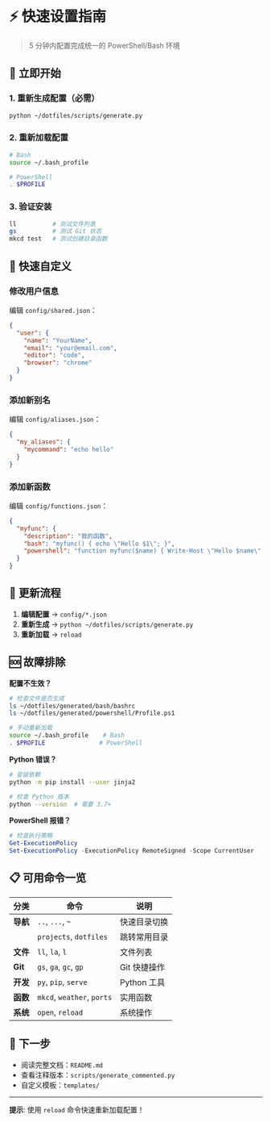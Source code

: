 # ⚡ 快速设置指南

> 5 分钟内配置完成统一的 PowerShell/Bash 环境

## 🚀 立即开始

### 1. 重新生成配置（必需）
```bash
python ~/dotfiles/scripts/generate.py
```

### 2. 重新加载配置
```bash
# Bash
source ~/.bash_profile

# PowerShell  
. $PROFILE
```

### 3. 验证安装
```bash
ll          # 测试文件列表
gs          # 测试 Git 状态
mkcd test   # 测试创建目录函数
```

## 📝 快速自定义

### 修改用户信息
编辑 `config/shared.json`：
```json
{
  "user": {
    "name": "YourName",
    "email": "your@email.com",
    "editor": "code",
    "browser": "chrome"
  }
}
```

### 添加新别名
编辑 `config/aliases.json`：
```json
{
  "my_aliases": {
    "mycommand": "echo hello"
  }
}
```

### 添加新函数
编辑 `config/functions.json`：
```json
{
  "myfunc": {
    "description": "我的函数",
    "bash": "myfunc() { echo \"Hello $1\"; }",
    "powershell": "function myfunc($name) { Write-Host \"Hello $name\" }"
  }
}
```

## 🔄 更新流程

1. **编辑配置** → `config/*.json`
2. **重新生成** → `python ~/dotfiles/scripts/generate.py` 
3. **重新加载** → `reload`

## 🆘 故障排除

**配置不生效？**
```bash
# 检查文件是否生成
ls ~/dotfiles/generated/bash/bashrc
ls ~/dotfiles/generated/powershell/Profile.ps1

# 手动重新加载
source ~/.bash_profile    # Bash
. $PROFILE               # PowerShell
```

**Python 错误？**
```bash
# 安装依赖
python -m pip install --user jinja2

# 检查 Python 版本
python --version  # 需要 3.7+
```

**PowerShell 报错？**
```powershell
# 检查执行策略
Get-ExecutionPolicy
Set-ExecutionPolicy -ExecutionPolicy RemoteSigned -Scope CurrentUser
```

## 📋 可用命令一览

| 分类 | 命令 | 说明 |
|------|------|------|
| **导航** | `..`, `...`, `~` | 快速目录切换 |
| | `projects`, `dotfiles` | 跳转常用目录 |
| **文件** | `ll`, `la`, `l` | 文件列表 |
| **Git** | `gs`, `ga`, `gc`, `gp` | Git 快捷操作 |
| **开发** | `py`, `pip`, `serve` | Python 工具 |
| **函数** | `mkcd`, `weather`, `ports` | 实用函数 |
| **系统** | `open`, `reload` | 系统操作 |

## 🎯 下一步

- 阅读完整文档：`README.md`
- 查看注释版本：`scripts/generate_commented.py`
- 自定义模板：`templates/`

---
**提示**: 使用 `reload` 命令快速重新加载配置！